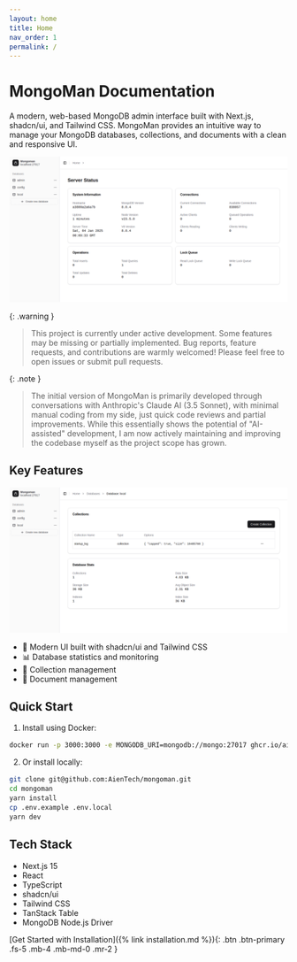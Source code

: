 ```yaml
---
layout: home
title: Home
nav_order: 1
permalink: /
---
```


# MongoMan Documentation

A modern, web-based MongoDB admin interface built with Next.js, shadcn/ui, and Tailwind CSS. MongoMan provides an intuitive way to manage your MongoDB databases, collections, and documents with a clean and responsive UI.

![Main](./assets/images/main.png)

{: .warning }
> This project is currently under active development. Some features may be missing or partially implemented. Bug reports, feature requests, and contributions are warmly welcomed! Please feel free to open issues or submit pull requests.

{: .note }
> The initial version of MongoMan is primarily developed through conversations with Anthropic's Claude AI (3.5 Sonnet), with minimal manual coding from my side, just quick code reviews and partial improvements. While this essentially shows the potential of "AI-assisted" development, I am now actively maintaining and improving the codebase myself as the project scope has grown.

## Key Features

![Database](./assets/images/database.png)

- 🎨 Modern UI built with shadcn/ui and Tailwind CSS
- 📊 Database statistics and monitoring
- 📝 Collection management
- 📄 Document management

## Quick Start

1. Install using Docker:
```bash
docker run -p 3000:3000 -e MONGODB_URI=mongodb://mongo:27017 ghcr.io/aientech/mongoman:main
```

2. Or install locally:
```bash
git clone git@github.com:AienTech/mongoman.git
cd mongoman
yarn install
cp .env.example .env.local
yarn dev
```

## Tech Stack

- Next.js 15
- React
- TypeScript
- shadcn/ui
- Tailwind CSS
- TanStack Table
- MongoDB Node.js Driver

[Get Started with Installation]({% link installation.md %}){: .btn .btn-primary .fs-5 .mb-4 .mb-md-0 .mr-2 }
